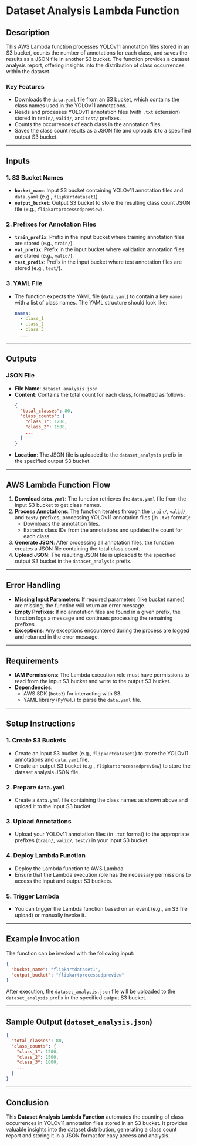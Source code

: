 
# Dataset Analysis Lambda Function

## Description

This AWS Lambda function processes YOLOv11 annotation files stored in an S3 bucket, counts the number of annotations for each class, and saves the results as a JSON file in another S3 bucket. The function provides a dataset analysis report, offering insights into the distribution of class occurrences within the dataset.

### Key Features

- Downloads the `data.yaml` file from an S3 bucket, which contains the class names used in the YOLOv11 annotations.
- Reads and processes YOLOv11 annotation files (with `.txt` extension) stored in `train/`, `valid/`, and `test/` prefixes.
- Counts the occurrences of each class in the annotation files.
- Saves the class count results as a JSON file and uploads it to a specified output S3 bucket.

---

## Inputs

### 1. **S3 Bucket Names**
   - **`bucket_name`**: Input S3 bucket containing YOLOv11 annotation files and `data.yaml` (e.g., `flipkartdataset1`).
   - **`output_bucket`**: Output S3 bucket to store the resulting class count JSON file (e.g., `flipkartprocessedpreview`).

### 2. **Prefixes for Annotation Files**
   - **`train_prefix`**: Prefix in the input bucket where training annotation files are stored (e.g., `train/`).
   - **`val_prefix`**: Prefix in the input bucket where validation annotation files are stored (e.g., `valid/`).
   - **`test_prefix`**: Prefix in the input bucket where test annotation files are stored (e.g., `test/`).

### 3. **YAML File**
   - The function expects the YAML file (`data.yaml`) to contain a key `names` with a list of class names. The YAML structure should look like:
     ```yaml
     names:
       - class_1
       - class_2
       - class_3
       ...
     ```

---

## Outputs

### JSON File
   - **File Name**: `dataset_analysis.json`
   - **Content**: Contains the total count for each class, formatted as follows:
     ```json
     {
       "total_classes": 80,
       "class_counts": {
         "class_1": 1200,
         "class_2": 1500,
         ...
       }
     }
     ```
   - **Location**: The JSON file is uploaded to the `dataset_analysis` prefix in the specified output S3 bucket.

---

## AWS Lambda Function Flow

1. **Download `data.yaml`**: The function retrieves the `data.yaml` file from the input S3 bucket to get class names.
2. **Process Annotations**: The function iterates through the `train/`, `valid/`, and `test/` prefixes, processing YOLOv11 annotation files (in `.txt` format):
   - Downloads the annotation files.
   - Extracts class IDs from the annotations and updates the count for each class.
3. **Generate JSON**: After processing all annotation files, the function creates a JSON file containing the total class count.
4. **Upload JSON**: The resulting JSON file is uploaded to the specified output S3 bucket in the `dataset_analysis` prefix.

---

## Error Handling

- **Missing Input Parameters**: If required parameters (like bucket names) are missing, the function will return an error message.
- **Empty Prefixes**: If no annotation files are found in a given prefix, the function logs a message and continues processing the remaining prefixes.
- **Exceptions**: Any exceptions encountered during the process are logged and returned in the error message.

---

## Requirements

- **IAM Permissions**: The Lambda execution role must have permissions to read from the input S3 bucket and write to the output S3 bucket.
- **Dependencies**:
  - AWS SDK (`boto3`) for interacting with S3.
  - YAML library (`PyYAML`) to parse the `data.yaml` file.

---

## Setup Instructions

### 1. **Create S3 Buckets**
   - Create an input S3 bucket (e.g., `flipkartdataset1`) to store the YOLOv11 annotations and `data.yaml` file.
   - Create an output S3 bucket (e.g., `flipkartprocessedpreview`) to store the dataset analysis JSON file.

### 2. **Prepare `data.yaml`**
   - Create a `data.yaml` file containing the class names as shown above and upload it to the input S3 bucket.

### 3. **Upload Annotations**
   - Upload your YOLOv11 annotation files (in `.txt` format) to the appropriate prefixes (`train/`, `valid/`, `test/`) in your input S3 bucket.

### 4. **Deploy Lambda Function**
   - Deploy the Lambda function to AWS Lambda.
   - Ensure that the Lambda execution role has the necessary permissions to access the input and output S3 buckets.

### 5. **Trigger Lambda**
   - You can trigger the Lambda function based on an event (e.g., an S3 file upload) or manually invoke it.

---

## Example Invocation

The function can be invoked with the following input:

```json
{
  "bucket_name": "flipkartdataset1",
  "output_bucket": "flipkartprocessedpreview"
}
```

After execution, the `dataset_analysis.json` file will be uploaded to the `dataset_analysis` prefix in the specified output S3 bucket.

---

## Sample Output (`dataset_analysis.json`)

```json
{
  "total_classes": 80,
  "class_counts": {
    "class_1": 1200,
    "class_2": 1500,
    "class_3": 1800,
    ...
  }
}
```

---

## Conclusion

This **Dataset Analysis Lambda Function** automates the counting of class occurrences in YOLOv11 annotation files stored in an S3 bucket. It provides valuable insights into the dataset distribution, generating a class count report and storing it in a JSON format for easy access and analysis.